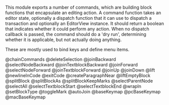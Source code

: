 This module exports a number of commands, which are building block functions that encapsulate an editing action. A command function takes an editor state, optionally a dispatch function that it can use to dispatch a transaction and optionally an EditorView instance. It should return a boolean that indicates whether it could perform any action. When no dispatch callback is passed, the command should do a 'dry run', determining whether it is applicable, but not actually doing anything.

These are mostly used to bind keys and define menu items.

@chainCommands @deleteSelection @joinBackward @selectNodeBackward @joinTextblockBackward @joinForward @selectNodeForward @joinTextblockForward @joinUp @joinDown @lift @newlineInCode @exitCode @createParagraphNear @liftEmptyBlock @splitBlock @splitBlockAs @splitBlockKeepMarks @selectParentNode @selectAll @selectTextblockStart @selectTextblockEnd @wrapIn @setBlockType @toggleMark @autoJoin @baseKeymap @pcBaseKeymap @macBaseKeymap